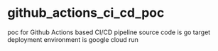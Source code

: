 # github_actions_ci_cd_poc
poc for Github Actions based CI/CD pipeline
source code is go
target deployment environment is google cloud run 

